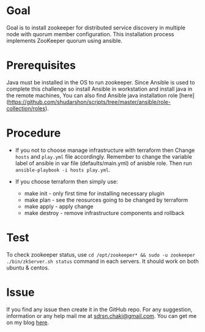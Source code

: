 # Goal

Goal is to install zookeeper for distributed service discovery in multiple node with quorum member configuration. This installation process implements ZooKeeper quorum using ansible.

# Prerequisites

Java must be installed in the OS to run zookeeper. Since Ansible is used to complete this challenge so install Ansible in workstation and install java in the remote machines, You can also find Ansible java installation role [here] (https://github.com/shudarshon/scripts/tree/master/ansible/role-collection/roles).


# Procedure

* If you not to choose manage infrastructure with terraform then Change `hosts` and `play.yml` file accordingly. Remember to change the variable label of ansible in var file (defaults/main.yml) of anisble role. Then run `ansible-playbook -i hosts play.yml`.

* If you choose terraform then simply use:
    * make init - only first time for installing necessary plugin
    * make plan - see the reosurces going to be changed by terraform
    * make apply - apply change
    * make destroy - remove infrastructure components and rollback

# Test

To check zookeeper status, use `cd /opt/zookeeper* && sudo -u zookeeper ./bin/zkServer.sh status` command in each servers. It should work on both ubuntu & centos.

# Issue

If you find any issue then create it in the GitHub repo. For any suggestion, information or any help mail me at sdrsn.chaki@gmail.com. You can get me on my blog [here](www.shudarshon.com).
